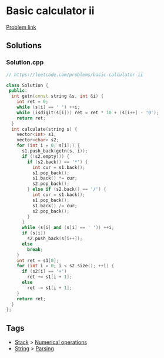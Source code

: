 # Basic calculator ii

[Problem link](https://leetcode.com/problems/basic-calculator-ii)

## Solutions


### Solution.cpp
```cpp
// https://leetcode.com/problems/basic-calculator-ii

class Solution {
 public:
  int getn(const string &s, int &i) {
    int ret = 0;
    while (s[i] == ' ') ++i;
    while (isdigit(s[i])) ret = ret * 10 + (s[i++] - '0');
    return ret;
  }
  int calculate(string s) {
    vector<int> s1;
    vector<char> s2;
    for (int i = 0; s[i];) {
      s1.push_back(getn(s, i));
      if (!s2.empty()) {
        if (s2.back() == '*') {
          int cur = s1.back();
          s1.pop_back();
          s1.back() *= cur;
          s2.pop_back();
        } else if (s2.back() == '/') {
          int cur = s1.back();
          s1.pop_back();
          s1.back() /= cur;
          s2.pop_back();
        }
      }
      while (s[i] and (s[i] == ' ')) ++i;
      if (s[i])
        s2.push_back(s[i++]);
      else
        break;
    }
    int ret = s1[0];
    for (int i = 0; i < s2.size(); ++i) {
      if (s2[i] == '+')
        ret += s1[i + 1];
      else
        ret -= s1[i + 1];
    }
    return ret;
  }
};
```
## Tags

* [Stack](/README.md#Stack) > [Numerical operations](/README.md#Stack-Numerical_operations)
* [String](/README.md#String) > [Parsing](/README.md#String-Parsing)
